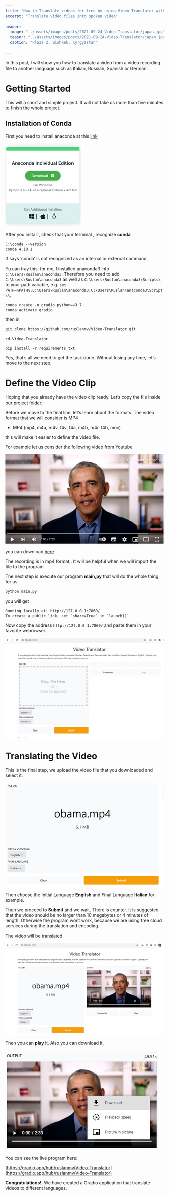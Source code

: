 ```yaml
---
title: "How to Translate videos for free by using Video Translator with Python."
excerpt: "Translate video files into spoken video"

header:
  image: "../assets/images/posts/2021-09-24-Video-Translator/japan.jpg"
  teaser: "../assets/images/posts/2021-09-24-Video-Translator/japan.jpg"
  caption: "Plaza 2, Bishkek, Kyrgyzstan"
  
---
```




In this post, I will show you how to translate a  video from a video recording file to another language such as Italian, Russian, Spanish or German.



# Getting Started

This will a short and simple project. It will not take us more than five minutes to finish the whole project. 

## Installation of Conda

First you need to install anaconda at this [link](https://www.anaconda.com/products/individual)

<img src="../assets/images/posts/2021-09-24-Video-Translator/1.jpg" alt="img" style="zoom:50%;" />

After you install , check that your terminal , recognize **conda**

```
C:\conda --version
conda 4.10.1
```

If says ‘conda’ is not recognized as an internal or external command,

Yu can tray this: for me, I installed anaconda3 into `C:\Users\Ruslan\anaconda3`. Therefore you need to add `C:\Users\Ruslan\anaconda3` as well as `C:\Users\Ruslan\anaconda3\Scripts\` to your path variable, e.g. `set PATH=%PATH%;C:\Users\Ruslan\anaconda3;C:\Users\Ruslan\anaconda3\Scripts\`.

```
conda create -n gradio python==3.7
conda activate gradio
```

then in 

```
git clone https://github.com/ruslanmv/Video-Translator.git
```

```
cd Video-Translator
```

```
pip install -r requirements.txt
```

Yes, that’s all we need to get the task done. Without losing any time, let’s move to the next step.

# Define the Video Clip

Hoping that you already have the video clip ready. Let’s copy the file inside our project folder; 

 Before we move to the final line, let’s learn about the formats. The video format that we will consider is MP4

- MP4 (mp4, m4a, m4v, f4v, f4a, m4b, m4r, f4b, mov)

this will make it easier to define the video file. 

For example let us consider the following video from Youtube



[![Video](../assets/images/posts/2021-09-24-Video-Translator/2.png)](https://www.youtube.com/watch?v=h5gNSHcoVmQ)



you can download [here](https://github.com/ruslanmv/Video-Translator/raw/master/obama.mp4)

The  recording is in mp4 format,. It will be helpful when we will import the file to the program.

The next step is execute our program  **main,py** that will do the whole thing for us

```
python main.py
```

you will get

```
Running locally at: http://127.0.0.1:7860/
To create a public link, set `share=True` in `launch()`.
```



Now copy the  address   `http://127.0.0.1:7860/` and  paste them in your favorite webrowser.

![](../assets/images/posts/2021-09-24-Video-Translator/1-16326906025541.jpg)



#  Translating the  Video

This is the final step, we upload the video file that you downloaded and select  it.

![](../assets/images/posts/2021-09-24-Video-Translator/2-16326913316182.png)



Then  choose the  Initial Language **English** and Final Language **Italian**  for example.



Then we proceed to **Submit** and we wait. There is  counter. It is suggested that the video should be no larger than 10 megabytes or 4 minutes of length. Otherwise the program wont work, because we are using free cloud services during the translation and encoding.

The video will be translated.

![](../assets/images/posts/2021-09-24-Video-Translator/4.jpg)



Then you can **play** it. Also you can download it.



![](../assets/images/posts/2021-09-24-Video-Translator/5.jpg)





You can see the live program here:

[https://gradio.app/hub/ruslanmv/Video-Translator](https://gradio.app/hub/ruslanmv/Video-Translator)





**Congratulations!.**  We have created a Gradio application that translate videos to different languages.

